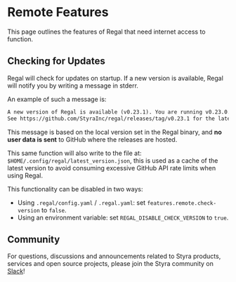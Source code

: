 # Remote Features

This page outlines the features of Regal that need internet access to function.

## Checking for Updates

Regal will check for updates on startup. If a new version is available,
Regal will notify you by writing a message in stderr.

An example of such a message is:

```txt
A new version of Regal is available (v0.23.1). You are running v0.23.0.
See https://github.com/StyraInc/regal/releases/tag/v0.23.1 for the latest release.
```

This message is based on the local version set in the Regal binary, and **no
user data is sent** to GitHub where the releases are hosted.

This same function will also write to the file at: `$HOME/.config/regal/latest_version.json`,
this is used as a cache of the latest version to avoid consuming excessive
GitHub API rate limits when using Regal.

This functionality can be disabled in two ways:

* Using `.regal/config.yaml` / `.regal.yaml`: set `features.remote.check-version` to `false`.
* Using an environment variable: set `REGAL_DISABLE_CHECK_VERSION` to `true`.

## Community

For questions, discussions and announcements related to Styra products, services and open source projects, please join
the Styra community on [Slack](https://inviter.co/styra)!
